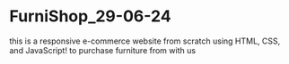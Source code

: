 # FurniShop_29-06-24
this is a responsive e-commerce website from scratch using HTML, CSS, and JavaScript! to purchase furniture from with us
